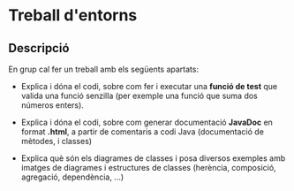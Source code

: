 # Treball d'entorns

## Descripció

En grup cal fer un treball amb els següents apartats:

- Explica i dóna el codi, sobre com fer i executar una **funció de test** que valida una funció senzilla (per exemple una funció que suma dos números enters).

- Explica i dóna el codi, sobre com generar documentació **JavaDoc** en format **.html**, a partir de comentaris a codi Java (documentació de mètodes, i classes)

- Explica què són els diagrames de classes i posa diversos exemples amb imatges de diagrames i estructures de classes (herència, composició, agregació, dependència, ...)
